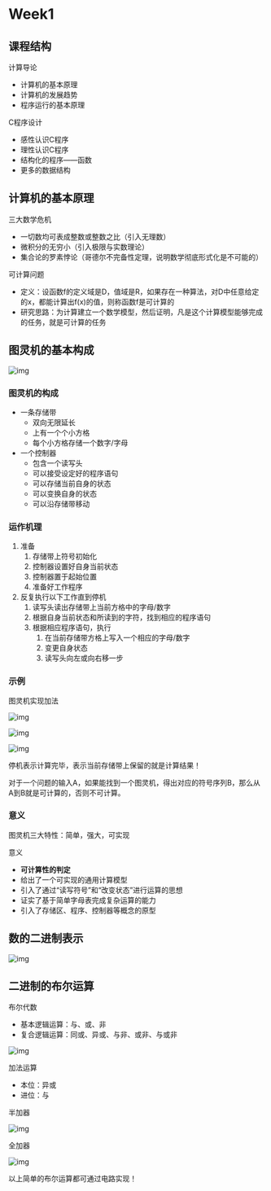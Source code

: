 # Week1

## 课程结构

计算导论

- 计算机的基本原理
- 计算机的发展趋势
- 程序运行的基本原理

C程序设计

- 感性认识C程序
- 理性认识C程序
- 结构化的程序——函数
- 更多的数据结构

## 计算机的基本原理

三大数学危机

- 一切数均可表成整数或整数之比（引入无理数）
- 微积分的无穷小（引入极限与实数理论）
- 集合论的罗素悖论（哥德尔不完备性定理，说明数学彻底形式化是不可能的）

可计算问题

- 定义：设函数f的定义域是D，值域是R，如果存在一种算法，对D中任意给定的x，都能计算出f(x)的值，则称函数f是可计算的
- 研究思路：为计算建立一个数学模型，然后证明，凡是这个计算模型能够完成的任务，就是可计算的任务

## 图灵机的基本构成

![img](http://wiki.swarma.net/images/8/87/Screen_Shot_2015-12-02_at_5.35.46_PM.png)

### 图灵机的构成

- 一条存储带
  - 双向无限延长
  - 上有一个个小方格
  - 每个小方格存储一个数字/字母
- 一个控制器
  - 包含一个读写头
  - 可以接受设定好的程序语句
  - 可以存储当前自身的状态
  - 可以变换自身的状态
  - 可以沿存储带移动

### 运作机理

1. 准备
   1. 存储带上符号初始化
   2. 控制器设置好自身当前状态
   3. 控制器置于起始位置
   4. 准备好工作程序
2. 反复执行以下工作直到停机
   1. 读写头读出存储带上当前方格中的字母/数字
   2. 根据自身当前状态和所读到的字符，找到相应的程序语句
   3. 根据相应程序语句，执行
      1. 在当前存储带方格上写入一个相应的字母/数字
      2. 变更自身状态
      3. 读写头向左或向右移一步

### 示例

图灵机实现加法

![img](../img/1.png)

![img](../img/2.png)

![img](../img/3.png)

停机表示计算完毕，表示当前存储带上保留的就是计算结果！

对于一个问题的输入A，如果能找到一个图灵机，得出对应的符号序列B，那么从A到B就是可计算的，否则不可计算。

### 意义

 图灵机三大特性：简单，强大，可实现

意义

- **可计算性的判定**
- 给出了一个可实现的通用计算模型
- 引入了通过“读写符号”和“改变状态”进行运算的思想
- 证实了基于简单字母表完成复杂运算的能力
- 引入了存储区、程序、控制器等概念的原型

## 数的二进制表示

![img](../img/4.png)

## 二进制的布尔运算

布尔代数

- 基本逻辑运算：与、或、非
- 复合逻辑运算：同或、异或、与非、或非、与或非

![img](../img/5.png)

加法运算

- 本位：异或
- 进位：与

半加器

![img](../img/6.png)

全加器

![img](../img/7.png)

以上简单的布尔运算都可通过电路实现！
